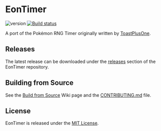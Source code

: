 # EonTimer
![version](https://img.shields.io/badge/EonTimer-v2.0.1-blue.svg)
[![Build status](https://ci.appveyor.com/api/projects/status/ln2fbgp58lpu56ht/branch/master?svg=true)](https://ci.appveyor.com/project/dylmeadows/eontimer/branch/master)


A port of the Pokémon RNG Timer originally written by
[ToastPlusOne](https://bitbucket.org/ToastPlusOne/eontimer/downloads/).

## Releases
The latest release can be downloaded under the [releases](https://github.com/dylmeadows/EonTimer/releases) section of the EonTimer repository.

## Building from Source
See the [Build from Source](https://github.com/dylmeadows/EonTimer/wiki/Build-from-Source) Wiki page and the [CONTRIBUTING.md](CONTRIBUTING.md) file.

## License
EonTimer is released under the [MIT License](LICENSE.md).
